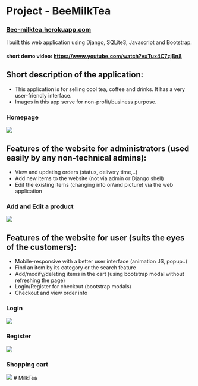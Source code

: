 # Project - BeeMilkTea
### [Bee-milktea.herokuapp.com](http://bee-milktea.herokuapp.com/)

I built this web application using Django, SQLite3, Javascript and Bootstrap.
#### short demo video: https://www.youtube.com/watch?v=Tux4C7zjBn8

## Short description of the application:
- This application is for selling cool tea, coffee and drinks. It has a very user-friendly interface.
- Images in this app serve for non-profit/business purpose.

### Homepage	
![](https://i.imgur.com/ce5sTzp.jpg)


## Features of the website for administrators (used easily by any non-technical admins):
- View and updating orders (status, delivery time,..)
- Add new items to the website (not via admin or Django shell)
- Edit the existing items (changing info or/and picture) via the web application

### Add and Edit a product
![](https://i.imgur.com/B9oLvTN.jpg)


## Features of the website for user (suits the eyes of the customers):
- Mobile-responsive with a better user interface (animation JS, popup..)
- Find an item by its category or the search feature
- Add/modify/deleting items in the cart (using bootstrap modal without refreshing the page)
- Login/Register for checkout (bootstrap modals)
- Checkout and view order info

### Login
![](https://i.imgur.com/eUbvBhZ.jpg)

### Register
![](https://i.imgur.com/ecYa8Ng.jpg)

### Shopping cart
![](https://i.imgur.com/wTF1ymg.jpg)
#   M i l k T e a  
 